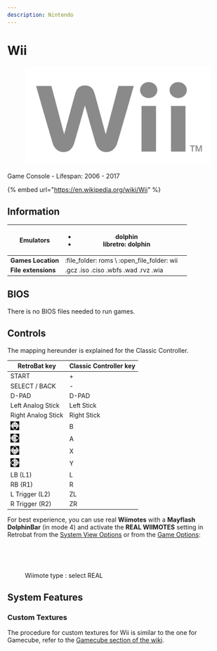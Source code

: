 ```yaml
---
description: Nintendo
---
```


# Wii

<figure><img src="https://raw.githubusercontent.com/fabricecaruso/es-theme-carbon/5149a33eed46b2af638b06119397d4023b75131f/art/logos/wii.svg" alt=""><figcaption></figcaption></figure>

Game Console - Lifespan: 2006 - 2017

{% embed url="https://en.wikipedia.org/wiki/Wii" %}

## Information

| **Emulators**       | <ul><li>dolphin</li><li>libretro: dolphin</li></ul> |   |
| ------------------- | --------------------------------------------------- | - |
| **Games Location**  | :file\_folder: roms \ :open\_file\_folder: wii      |   |
| **File extensions** | .gcz .iso .ciso .wbfs .wad .rvz .wia                |   |

## BIOS

There is no BIOS files needed to run games.

## Controls

The mapping hereunder is explained for the Classic Controller.

| RetroBat key                                                                    | Classic Controller key |
| ------------------------------------------------------------------------------- | ---------------------- |
| START                                                                           | +                      |
| SELECT / BACK                                                                   | -                      |
| D-PAD                                                                           | D-PAD                  |
| Left Analog Stick                                                               | Left Stick             |
| Right Analog Stick                                                              | Right Stick            |
| ![A](<../../.gitbook/assets/image (1) (2).png>)                                 | B                      |
| ![B](<../../.gitbook/assets/image (4) (1).png>)                                 | A                      |
| <img src="../../.gitbook/assets/image (3) (1).png" alt="" data-size="original"> | X                      |
| <img src="../../.gitbook/assets/image (2) (1).png" alt="" data-size="line">     | Y                      |
| LB (L1)                                                                         | L                      |
| RB (R1)                                                                         | R                      |
| L Trigger (L2)                                                                  | ZL                     |
| R Trigger (R2)                                                                  | ZR                     |

For best experience, you can use real **Wiimotes** with a **Mayflash DolphinBar** (in mode 4) and activate the **REAL WIIMOTES** setting in Retrobat from the [System View Options](../../navigation/system-view-options.md) or from the [Game Options](../../navigation/game-options.md):

<figure><img src="https://i.imgur.com/0jC9b8z.png" alt=""><figcaption></figcaption></figure>

<figure><img src="https://i.imgur.com/FFWtrsV.png" alt=""><figcaption><p>Wiimote type : select REAL</p></figcaption></figure>

## System Features

### Custom Textures

The procedure for custom textures for Wii is similar to the one for Gamecube, refer to the [Gamecube section of the wiki](gamecube.md#custom-textures).&#x20;
